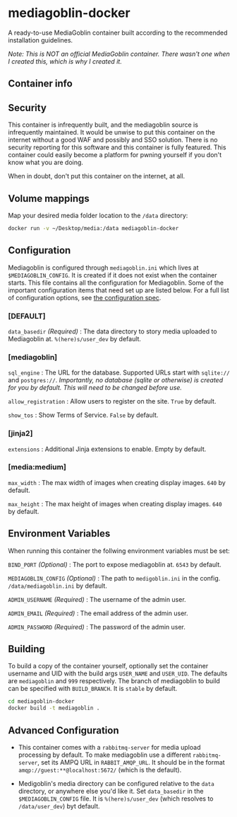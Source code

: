 # mediagoblin-docker
A ready-to-use MediaGoblin container built according to the recommended installation guidelines.

*_Note: This is NOT an official MediaGoblin container. There wasn't one when I created this, which is why I created it._*

## Container info

## Security

This container is infrequently built, and the mediagoblin source is infrequently maintained. It would be unwise to put this container on the internet without a good WAF and possibly and SSO solution. There is no security reporting for this software and this container is fully featured. This container could easily become a platform for pwning yourself if you don't know what you are doing.

When in doubt, don't put this container on the internet, at all.

## Volume mappings

Map your desired media folder location to the `/data` directory:

```sh
docker run -v ~/Desktop/media:/data mediagoblin-docker
```

## Configuration

Mediagoblin is configured through `mediagoblin.ini` which lives at `$MEDIAGOBLIN_CONFIG`. It is created if it does not exist when the container starts. This file contains all the configuration for Mediagoblin. Some of the important configuration items that need set up are listed below. For a full list of configuration options, see [the configuration spec](https://git.sr.ht/~mediagoblin/mediagoblin/tree/master/item/mediagoblin/config_spec.ini).

### [DEFAULT]

`data_basedir` *_(Required)_* : The data directory to story media uploaded to Mediagoblin at. `%(here)s/user_dev` by default.

### [mediagoblin]

`sql_engine` : The URL for the database. Supported URLs start with `sqlite://` and `postgres://`. *Importantly, no database (sqlite or otherwise) is created for you by default. This will need to be changed before use.*

`allow_registration` : Allow users to register on the site. `True` by default.

`show_tos` : Show Terms of Service. `False` by default.

### [jinja2]

`extensions` : Additional Jinja extensions to enable. Empty by default.

### [media:medium]

`max_width` : The max width of images when creating display images. `640` by default.

`max_height` : The max height of images when creating display images. `640` by default.


## Environment Variables

When running this container the follwing environment variables must be set:

`BIND_PORT` *_(Optional)_* : The port to expose mediagoblin at. `6543` by default.

`MEDIAGOBLIN_CONFIG` *_(Optional)_* : The path to `medigoblin.ini` in the config. `/data/mediagoblin.ini` by default.

`ADMIN_USERNAME` *_(Required)_* : The username of the admin user.

`ADMIN_EMAIL` *_(Required)_* : The email address of the admin user.

`ADMIN_PASSWORD` *_(Required)_* : The password of the admin user.

## Building

To build a copy of the container yourself, optionally set the container username and UID with the build args `USER_NAME` and `USER_UID`. The defaults are `mediagoblin` and `999` respectively. The branch of mediagoblin to build can be specified with `BUILD_BRANCH`. It is `stable` by default.

```sh
cd mediagoblin-docker
docker build -t mediagoblin .
```

## Advanced Configuration

* This container comes with a `rabbitmq-server` for media upload processing by default. To make mediagoblin use a different `rabbitmq-server`, set its AMPQ URL in `RABBIT_AMQP_URL`. It should be in the format `amqp://guest:**@localhost:5672/` (which is the default).

* Medigoblin's media directory can be configured relative to the `data` directory, or anywhere else you'd like it. Set `data_basedir` in the `$MEDIAGOBLIN_CONFIG` file. It is `%(here)s/user_dev` (which resolves to `/data/user_dev`) byt default.
